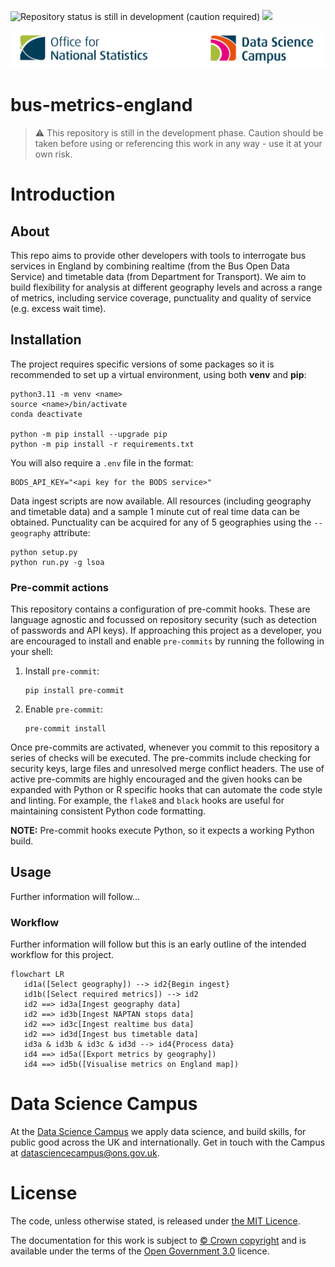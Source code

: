 <!--- Badges start --->
<img src="https://img.shields.io/badge/repo%20status-in%20development%20(caution)-red" alt="Repository status is still in development (caution required)"/> <a href="https://codecov.io/gh/datasciencecampus/bus-metrics-england" > <img src="https://codecov.io/gh/datasciencecampus/bus-metrics-england/branch/dev/graph/badge.svg?token=hnkFyxDgV7"/></a>
<!--- Badges end --->

<img src="https://github.com/datasciencecampus/awesome-campus/blob/master/ons_dsc_logo.png">

# bus-metrics-england

> :warning: This repository is still in the development phase. Caution should be taken before using or referencing this work in any way - use it at your own risk.

# Introduction
## About
This repo aims to provide other developers with tools to interrogate bus services in England by combining realtime (from the Bus Open Data Service) and timetable data (from Department for Transport). We aim to build flexibility for analysis at different geography levels and across a range of metrics, including service coverage, punctuality and quality of service (e.g. excess wait time).

## Installation
The project requires specific versions of some packages so it is recommended to set up a virtual environment, using both **venv** and **pip**:

```shell
python3.11 -m venv <name>
source <name>/bin/activate
conda deactivate

python -m pip install --upgrade pip
python -m pip install -r requirements.txt
```

You will also require a `.env` file in the format:

```shell
BODS_API_KEY="<api key for the BODS service>"
```

Data ingest scripts are now available. All resources (including geography and timetable data) and a sample 1 minute cut of real time data can be obtained. Punctuality can be acquired for any of 5 geographies using the `--geography` attribute:

```shell
python setup.py
python run.py -g lsoa
```

### Pre-commit actions
This repository contains a configuration of pre-commit hooks. These are language agnostic and focussed on repository security (such as detection of passwords and API keys). If approaching this project as a developer, you are encouraged to install and enable `pre-commits` by running the following in your shell:
   1. Install `pre-commit`:

      ```
      pip install pre-commit
      ```
   2. Enable `pre-commit`:

      ```
      pre-commit install
      ```
Once pre-commits are activated, whenever you commit to this repository a series of checks will be executed. The pre-commits include checking for security keys, large files and unresolved merge conflict headers. The use of active pre-commits are highly encouraged and the given hooks can be expanded with Python or R specific hooks that can automate the code style and linting. For example, the `flake8` and `black` hooks are useful for maintaining consistent Python code formatting.

**NOTE:** Pre-commit hooks execute Python, so it expects a working Python build.

## Usage
Further information will follow...

### Workflow
Further information will follow but this is an early outline of the intended workflow for this project.

```mermaid
flowchart LR
   id1a([Select geography]) --> id2{Begin ingest}
   id1b([Select required metrics]) --> id2
   id2 ==> id3a[Ingest geography data]
   id2 ==> id3b[Ingest NAPTAN stops data]
   id2 ==> id3c[Ingest realtime bus data]
   id2 ==> id3d[Ingest bus timetable data]
   id3a & id3b & id3c & id3d --> id4{Process data}
   id4 ==> id5a([Export metrics by geography])
   id4 ==> id5b([Visualise metrics on England map])

```


# Data Science Campus
At the [Data Science Campus](https://datasciencecampus.ons.gov.uk/about-us/) we apply data science, and build skills, for public good across the UK and internationally. Get in touch with the Campus at [datasciencecampus@ons.gov.uk](datasciencecampus@ons.gov.uk).

# License

<!-- Unless stated otherwise, the codebase is released under [the MIT Licence][mit]. -->

The code, unless otherwise stated, is released under [the MIT Licence][mit].

The documentation for this work is subject to [© Crown copyright][copyright] and is available under the terms of the [Open Government 3.0][ogl] licence.

[mit]: LICENCE
[copyright]: http://www.nationalarchives.gov.uk/information-management/re-using-public-sector-information/uk-government-licensing-framework/crown-copyright/
[ogl]: http://www.nationalarchives.gov.uk/doc/open-government-licence/version/3/
